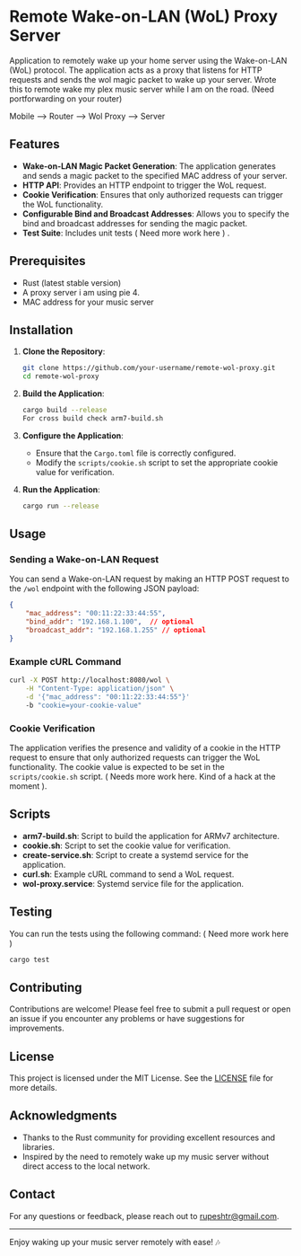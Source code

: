 # Remote Wake-on-LAN (WoL) Proxy Server

Application to remotely wake up your home server using the Wake-on-LAN (WoL) protocol. The application acts as a proxy that listens for HTTP requests and sends the wol magic packet to wake up your server. Wrote this to remote wake my plex music server while I am on the road. (Need portforwarding on your router)

Mobile --> Router --> Wol Proxy --> Server

## Features

- **Wake-on-LAN Magic Packet Generation**: The application generates and sends a magic packet to the specified MAC address of your server.
- **HTTP API**: Provides an HTTP endpoint to trigger the WoL request.
- **Cookie Verification**: Ensures that only authorized requests can trigger the WoL functionality.
- **Configurable Bind and Broadcast Addresses**: Allows you to specify the bind and broadcast addresses for sending the magic packet.
- **Test Suite**: Includes unit tests ( Need more work here ) .

## Prerequisites

- Rust (latest stable version)
- A proxy server i am using pie 4.
- MAC address for your music server

## Installation

1. **Clone the Repository**:
   ```sh
   git clone https://github.com/your-username/remote-wol-proxy.git
   cd remote-wol-proxy
   ```

2. **Build the Application**:
   ```sh
   cargo build --release
   For cross build check arm7-build.sh
   ```

3. **Configure the Application**:
   - Ensure that the `Cargo.toml` file is correctly configured.
   - Modify the `scripts/cookie.sh` script to set the appropriate cookie value for verification.

4. **Run the Application**:
   ```sh
   cargo run --release
   ```

## Usage

### Sending a Wake-on-LAN Request

You can send a Wake-on-LAN request by making an HTTP POST request to the `/wol` endpoint with the following JSON payload:

```json
{
    "mac_address": "00:11:22:33:44:55",
    "bind_addr": "192.168.1.100",  // optional
    "broadcast_addr": "192.168.1.255" // optional
}
```

### Example cURL Command

```sh
curl -X POST http://localhost:8080/wol \
    -H "Content-Type: application/json" \
    -d '{"mac_address": "00:11:22:33:44:55"}'
    -b "cookie=your-cookie-value"
```

### Cookie Verification

The application verifies the presence and validity of a cookie in the HTTP request to ensure that only authorized requests can trigger the WoL functionality. The cookie value is expected to be set in the `scripts/cookie.sh` script. ( Needs more work here. Kind of a hack at the moment ).

## Scripts

- **arm7-build.sh**: Script to build the application for ARMv7 architecture.
- **cookie.sh**: Script to set the cookie value for verification.
- **create-service.sh**: Script to create a systemd service for the application.
- **curl.sh**: Example cURL command to send a WoL request.
- **wol-proxy.service**: Systemd service file for the application.

## Testing

 You can run the tests using the following command: ( Need more work here )

```sh
cargo test
```

## Contributing

Contributions are welcome! Please feel free to submit a pull request or open an issue if you encounter any problems or have suggestions for improvements.

## License

This project is licensed under the MIT License. See the [LICENSE](LICENSE) file for more details.

## Acknowledgments

- Thanks to the Rust community for providing excellent resources and libraries.
- Inspired by the need to remotely wake up my music server without direct access to the local network.

## Contact

For any questions or feedback, please reach out to [rupeshtr@gmail.com](mailto:your-email@example.com).

---

Enjoy waking up your music server remotely with ease! 🎶
